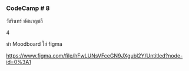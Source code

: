 ###  CodeCamp # 8
วัชรินทร์ ทัศนาญชลี


4  

ทำ Moodboard ใส่ figma   

https://www.figma.com/file/hFwLUNsVFceGN9JXgubl2Y/Untitled?node-id=0%3A1